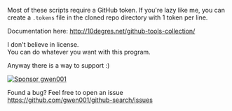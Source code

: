
Most of these scripts require a GitHub token. If you're lazy like me, you can create a `.tokens` file in the cloned repo directory with 1 token per line.

Documentation here: http://10degres.net/github-tools-collection/  
  
I don't believe in license.  
You can do whatever you want with this program.  

Anyway there is a way to support :)  

<a href="https://github.com/sponsors/gwen001" title="Sponsor gwen001"><img src="https://raw.githubusercontent.com/gwen001/pentest-tools/master/github-sponsor.jpg" alt="Sponsor gwen001" title="Sponsor gwen001"></a>

Found a bug? Feel free to open an issue https://github.com/gwen001/github-search/issues
